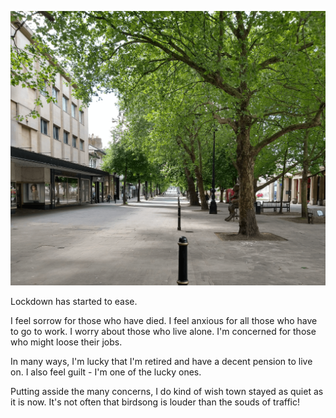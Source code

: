 ![](/pictures/Chelters.png "Zombi apocalyspe")

Lockdown has started to ease.

I feel sorrow for those who have died.
I feel anxious for all those who have to go to work. 
I worry about those who live alone. 
I'm concerned for those who might loose their jobs.

In many ways, I'm lucky that I'm retired and have a decent pension to live on. I also feel guilt - I'm one of the lucky ones. 

Putting asside the many concerns, I do kind of wish town stayed as quiet as it is now. It's not often that birdsong
is louder than the souds of traffic!
